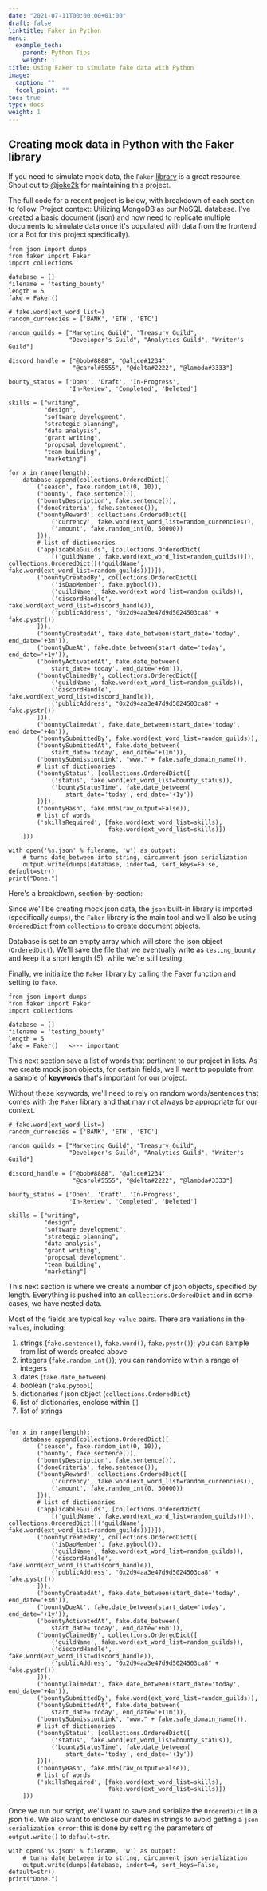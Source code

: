 ```yaml
---
date: "2021-07-11T00:00:00+01:00"
draft: false
linktitle: Faker in Python
menu:
  example_tech:
    parent: Python Tips 
    weight: 1
title: Using Faker to simulate fake data with Python
image:
  caption: ""
  focal_point: ""
toc: true
type: docs
weight: 1
---
```


## Creating mock data in Python with the Faker library

If you need to simulate mock data, the `Faker` [library](https://github.com/joke2k/faker) is a great resource. Shout out to [@joke2k](https://twitter.com/joke2k) for maintaining this project. 

The full code for a recent project is below, with breakdown of each section to follow. Project context: Utilizing MongoDB as our NoSQL database. I've created a basic document (json) and now need to replicate multiple documents to simulate data once it's populated with data from the frontend (or a Bot for this project specifically).

```
from json import dumps
from faker import Faker
import collections

database = []
filename = 'testing_bounty'
length = 5
fake = Faker()

# fake.word(ext_word_list=)
random_currencies = ['BANK', 'ETH', 'BTC']

random_guilds = ["Marketing Guild", "Treasury Guild",
                 "Developer's Guild", "Analytics Guild", "Writer's Guild"]

discord_handle = ["@bob#8888", "@alice#1234",
                  "@carol#5555", "@delta#2222", "@lambda#3333"]

bounty_status = ['Open', 'Draft', 'In-Progress',
                 'In-Review', 'Completed', 'Deleted']

skills = ["writing",
          "design",
          "software development",
          "strategic planning",
          "data analysis",
          "grant writing",
          "proposal development",
          "team building",
          "marketing"]

for x in range(length):
    database.append(collections.OrderedDict([
        ('season', fake.random_int(0, 10)),
        ('bounty', fake.sentence()),
        ('bountyDescription', fake.sentence()),
        ('doneCriteria', fake.sentence()),
        ('bountyReward', collections.OrderedDict([
            ('currency', fake.word(ext_word_list=random_currencies)),
            ('amount', fake.random_int(0, 50000))
        ])),
        # list of dictionaries
        ('applicableGuilds', [collections.OrderedDict(
            [('guildName', fake.word(ext_word_list=random_guilds))]), collections.OrderedDict([('guildName', fake.word(ext_word_list=random_guilds))])]),
        ('bountyCreatedBy', collections.OrderedDict([
            ('isDaoMember', fake.pybool()),
            ('guildName', fake.word(ext_word_list=random_guilds)),
            ('discordHandle', fake.word(ext_word_list=discord_handle)),
            ('publicAddress', "0x2d94aa3e47d9d5024503ca8" + fake.pystr())
        ])),
        ('bountyCreatedAt', fake.date_between(start_date='today', end_date='+3m')),
        ('bountyDueAt', fake.date_between(start_date='today', end_date='+1y')),
        ('bountyActivatedAt', fake.date_between(
            start_date='today', end_date='+6m')),
        ('bountyClaimedBy', collections.OrderedDict([
            ('guildName', fake.word(ext_word_list=random_guilds)),
            ('discordHandle', fake.word(ext_word_list=discord_handle)),
            ('publicAddress', "0x2d94aa3e47d9d5024503ca8" + fake.pystr())
        ])),
        ('bountyClaimedAt', fake.date_between(start_date='today', end_date='+4m')),
        ('bountySubmittedBy', fake.word(ext_word_list=random_guilds)),
        ('bountySubmittedAt', fake.date_between(
            start_date='today', end_date='+11m')),
        ('bountySubmissionLink', "www." + fake.safe_domain_name()),
        # list of dictionaries
        ('bountyStatus', [collections.OrderedDict([
            ('status', fake.word(ext_word_list=bounty_status)),
            ('bountyStatusTime', fake.date_between(
                start_date='today', end_date='+1y'))
        ])]),
        ('bountyHash', fake.md5(raw_output=False)),
        # list of words
        ('skillsRequired', [fake.word(ext_word_list=skills),
                            fake.word(ext_word_list=skills)])
    ]))

with open('%s.json' % filename, 'w') as output:
    # turns date_between into string, circumvent json serialization
    output.write(dumps(database, indent=4, sort_keys=False, default=str))
print("Done.")
```
Here's a breakdown, section-by-section:

Since we'll be creating mock json data, the `json` built-in library is imported (specifically `dumps`), the `Faker` library is the main tool and we'll also be using `OrderedDict` from `collections` to create document objects. 

Database is set to an empty array which will store the json object (`OrderedDict`). We'll save the file that we eventually write as `testing_bounty` and keep it a short length (5), while we're still testing. 

Finally, we initialize the `Faker` library by calling the Faker function and setting to `fake`.

```
from json import dumps
from faker import Faker
import collections

database = []
filename = 'testing_bounty'
length = 5
fake = Faker()   <--- important
```

This next section save a list of words that pertinent to our project in lists. As we create mock json objects, for certain fields, we'll want to populate from a sample of **keywords** that's important for our project.

Without these keywords, we'll need to rely on random words/sentences that comes with the `Faker` library and that may not always be appropriate for our context. 

```
# fake.word(ext_word_list=)
random_currencies = ['BANK', 'ETH', 'BTC']

random_guilds = ["Marketing Guild", "Treasury Guild",
                 "Developer's Guild", "Analytics Guild", "Writer's Guild"]

discord_handle = ["@bob#8888", "@alice#1234",
                  "@carol#5555", "@delta#2222", "@lambda#3333"]

bounty_status = ['Open', 'Draft', 'In-Progress',
                 'In-Review', 'Completed', 'Deleted']

skills = ["writing",
          "design",
          "software development",
          "strategic planning",
          "data analysis",
          "grant writing",
          "proposal development",
          "team building",
          "marketing"]
```

This next section is where we create a number of json objects, specified by length. Everything is pushed into an `collections.OrderedDict` and in some cases, we have nested data. 

Most of the fields are typical `key-value` pairs. There are variations in the `values`, including:

1. strings (`fake.sentence()`, `fake.word()`, `fake.pystr()`); you can sample from list of words created above
2. integers (`fake.random_int()`); you can randomize within a range of integers
3. dates (`fake.date_between`)
4. boolean (`fake.pybool`)
3. dictionaries / json object (`collections.OrderedDict`)
4. list of dictionaries, enclose within `[]`
5. list of strings

```

for x in range(length):
    database.append(collections.OrderedDict([
        ('season', fake.random_int(0, 10)),
        ('bounty', fake.sentence()),
        ('bountyDescription', fake.sentence()),
        ('doneCriteria', fake.sentence()),
        ('bountyReward', collections.OrderedDict([
            ('currency', fake.word(ext_word_list=random_currencies)),
            ('amount', fake.random_int(0, 50000))
        ])),
        # list of dictionaries
        ('applicableGuilds', [collections.OrderedDict(
            [('guildName', fake.word(ext_word_list=random_guilds))]), collections.OrderedDict([('guildName', fake.word(ext_word_list=random_guilds))])]),
        ('bountyCreatedBy', collections.OrderedDict([
            ('isDaoMember', fake.pybool()),
            ('guildName', fake.word(ext_word_list=random_guilds)),
            ('discordHandle', fake.word(ext_word_list=discord_handle)),
            ('publicAddress', "0x2d94aa3e47d9d5024503ca8" + fake.pystr())
        ])),
        ('bountyCreatedAt', fake.date_between(start_date='today', end_date='+3m')),
        ('bountyDueAt', fake.date_between(start_date='today', end_date='+1y')),
        ('bountyActivatedAt', fake.date_between(
            start_date='today', end_date='+6m')),
        ('bountyClaimedBy', collections.OrderedDict([
            ('guildName', fake.word(ext_word_list=random_guilds)),
            ('discordHandle', fake.word(ext_word_list=discord_handle)),
            ('publicAddress', "0x2d94aa3e47d9d5024503ca8" + fake.pystr())
        ])),
        ('bountyClaimedAt', fake.date_between(start_date='today', end_date='+4m')),
        ('bountySubmittedBy', fake.word(ext_word_list=random_guilds)),
        ('bountySubmittedAt', fake.date_between(
            start_date='today', end_date='+11m')),
        ('bountySubmissionLink', "www." + fake.safe_domain_name()),
        # list of dictionaries
        ('bountyStatus', [collections.OrderedDict([
            ('status', fake.word(ext_word_list=bounty_status)),
            ('bountyStatusTime', fake.date_between(
                start_date='today', end_date='+1y'))
        ])]),
        ('bountyHash', fake.md5(raw_output=False)),
        # list of words
        ('skillsRequired', [fake.word(ext_word_list=skills),
                            fake.word(ext_word_list=skills)])
    ]))
```

Once we run our script, we'll want to save and serialize the `OrderedDict` in a json file. We also want to enclose our dates in strings to avoid getting a `json serialization error`; this is done by setting the parameters of `output.write()` to `default=str`.

```
with open('%s.json' % filename, 'w') as output:
    # turns date_between into string, circumvent json serialization
    output.write(dumps(database, indent=4, sort_keys=False, default=str))
print("Done.")
```

